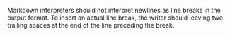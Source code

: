 Markdown interpreters should not interpret newlines as line breaks in the output
format.  To insert an actual line break, the writer should leaving two trailing
spaces at the end of the line preceding the break.
